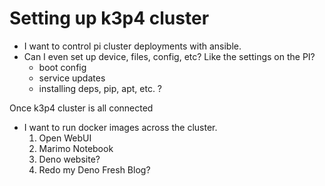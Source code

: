 # Setting up k3p4 cluster

- I want to control pi cluster deployments with ansible.
- Can I even set up device, files, config, etc? Like the settings on the PI?
  - boot config
  - service updates
  - installing deps, pip, apt, etc. ?

Once k3p4 cluster is all connected

- I want to run docker images across the cluster.
  1. Open WebUI
  2. Marimo Notebook
  3. Deno website?
  4. Redo my Deno Fresh Blog?
